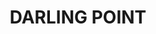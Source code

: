 ---
lastmod: '2025-04-06T06:05:20+00:00'
latitude: -33.868972
layout: suburb
longitude: 151.250494
postcode: '2027'
state: NSW
title: DARLING POINT
url: /nsw/darling-point/
---